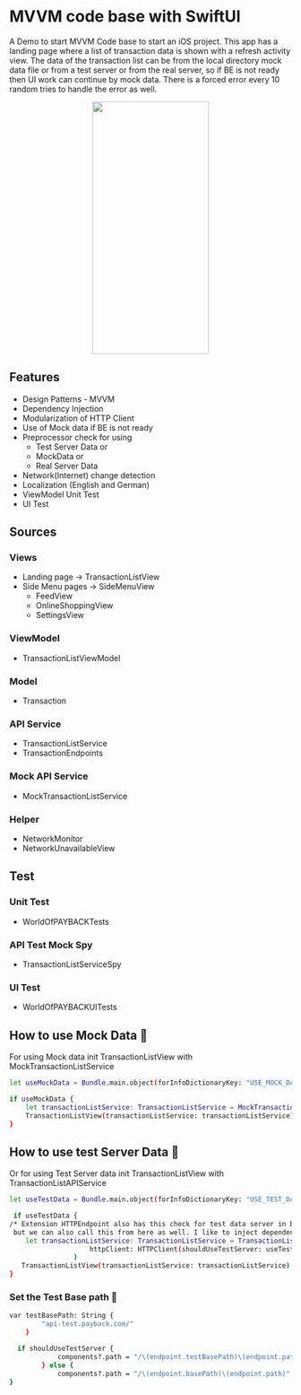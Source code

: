 # MVVM code base with SwiftUI
A Demo to start MVVM Code base to start an iOS project.
This app has a landing page where a list of transaction data is shown with a refresh activity view.
The data of the transaction list can be from the local directory mock data file or from a test server or from the real server, so if BE is not ready then UI work can continue by mock data.
There is a forced error every 10 random tries to handle the error as well. 

<p align="center">
 <img src="https://github.com/Hasan-Parves/MVVM_SwiftUI/assets/45826738/50597be0-c7d2-44e6-83aa-b302f102f042" width="208" height="450">
</p>

## Features


- Design Patterns - MVVM
- Dependency Injection
- Modularization of HTTP Client
- Use of Mock data if BE is not ready
- Preprocessor check for using
  - Test Server Data or
  - MockData or
  - Real Server Data
- Network(Internet) change detection
- Localization (English and German)
- ViewModel Unit Test
- UI Test

  
## Sources
### Views
* Landing page -> TransactionListView
* Side Menu pages -> SideMenuView
  * FeedView
  * OnlineShoppingView
  * SettingsView

### ViewModel
* TransactionListViewModel

### Model
* Transaction

### API Service
* TransactionListService
* TransactionEndpoints

### Mock API Service
* MockTransactionListService

### Helper
* NetworkMonitor
* NetworkUnavailableView

## Test
### Unit Test
* WorldOfPAYBACKTests
### API Test Mock Spy
* TransactionListServiceSpy
### UI Test
* WorldOfPAYBACKUITests

## How to use Mock Data 🔧

For using Mock data init TransactionListView with MockTransactionListService

```bash
let useMockData = Bundle.main.object(forInfoDictionaryKey: "USE_MOCK_DATA") as! Bool

if useMockData {
    let transactionListService: TransactionListService = MockTransactionListService(httpClient: HTTPClient())
    TransactionListView(transactionListService: transactionListService).environmentObject(networkMonitor)
}
```
## How to use test Server Data 🔧

Or for using Test Server data init TransactionListView with TransactionListAPIService

```bash
let useTestData = Bundle.main.object(forInfoDictionaryKey: "USE_TEST_DATA") as! Bool

 if useTestData {
/* Extension HTTPEndpoint also has this check for test data server in basePath,
 but we can also call this from here as well. I like to inject dependency in calling.*/
	let transactionListService: TransactionListService = TransactionListAPIService(
					httpClient: HTTPClient(shouldUseTestServer: useTestData)
				)
   TransactionListView(transactionListService: transactionListService).environmentObject(networkMonitor)
}
```
### Set the Test Base path 🔧

```bash
var testBasePath: String {
        "api-test.payback.com/"
    }

  if shouldUseTestServer {
            components?.path = "/\(endpoint.testBasePath)\(endpoint.path)"
        } else {
            components?.path = "/\(endpoint.basePath)\(endpoint.path)"
}
```
